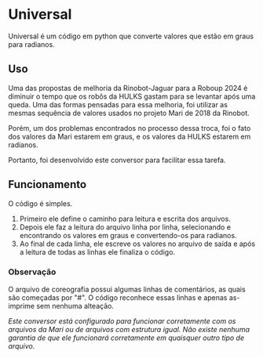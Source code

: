 # Universal  
Universal é um código em python que converte valores que estão em graus para radianos.  

## Uso  
Uma das propostas de melhoria da Rinobot-Jaguar para a Roboup 2024 é diminuir o tempo que os robôs da HULKS gastam para se levantar após uma queda. Uma das formas pensadas para essa melhoria, foi utilizar as mesmas sequência de valores usados no projeto Mari de 2018 da Rinobot. 

Porém, um dos problemas encontrados no processo dessa troca, foi o fato dos valores da Mari estarem em graus, e os valores da HULKS estarem em radianos.  

Portanto, foi desenvolvido este conversor para facilitar essa tarefa.  

## Funcionamento
O código é simples. 

1. Primeiro ele define o caminho para leitura e escrita dos arquivos.  
2. Depois ele  faz a leitura do arquivo linha por linha, selecionando e encontrando os valores em graus e convertendo-os para radianos.  
3. Ao final de cada linha, ele escreve os valores no arquivo de saída e após a leitura de todas as linhas ele finaliza o código.  

### Observação
O arquivo de coreografia possui algumas linhas de comentários, as quais são começadas por "#". O código reconhece essas linhas e apenas as-imprime sem nenhuma alteação.

*Este conversor está configurado para funcionar corretamente com os arquivos da Mari ou de arquivos com estrutura igual. Não existe nenhuma garantia de que ele funcionará corretamente em quaisquer outro tipo de arquivo.*


